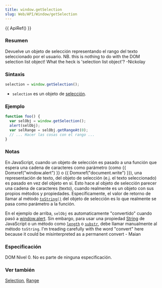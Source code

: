 ```yaml
---
title: window.getSelection
slug: Web/API/Window/getSelection
---
```


{{ ApiRef() }}

### Resumen

Devuelve un objeto de selección representando el rango del texto seleccionado por el usuario. NB. this is nothing to do with the DOM selection list object! What the heck is 'selection list object'? -Nickolay

### Sintaxis

```js
selection = window.getSelection();
```

- `selection` es un objeto de [selección](/es/docs/Web/API/Selection).

### Ejemplo

```js
function foo() {
  var selObj = window.getSelection();
  alert(selObj);
  var selRange = selObj.getRangeAt(0);
  // ... Hacer las cosas con el rango ...
}
```

### Notas

En JavaScript, cuando un objeto de selección es pasado a una función que espera una cadena de caracteres como parámetro (como {{ Domxref("window.alert") }} o {{ Domxref("document.write") }}), una representación de texto, del objeto de selección (e.j. el texto seleccionado) es pasado en vez del objeto en sí. Esto hace al objeto de selección parecer una cadena de caracteres (texto), cuando realmente es un objeto con sus propios métodos y propiedades. Específicamente, el valor de retorno de llamar al método [`toString()`](/es/docs/Web/API/Selection/toString) del objeto de selección es lo que realmente se pasa como parámetro a la función.

En el ejemplo de arriba, `selObj` es automaticamente "convertido" cuando pasó a [window.alert](/es/docs/DOM/window.alert). Sin embargo, para usar una propiedad [String](/es/JS/String) de JavaScript o un método como [`length`](/es/JS/String.prototype.length) o [`substr`](/es/JS/String.prototype.substr), debe llamar manualmente al método `toString`. I'm treading carefully with the word "convert" here because it could be misinterpreted as a permanent convert - Maian

### Especificación

DOM Nivel 0. No es parte de ninguna especificación.

### Ver también

[Selection](/es/docs/Web/API/Selection), [Range](/es/docs/Web/API/Range)
